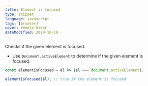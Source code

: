 ```yaml
---
title: Element is focused
type: snippet
language: javascript
tags: [browser]
cover: female-hiker
dateModified: 2020-10-19
---
```


Checks if the given element is focused.

- Use `Document.activeElement` to determine if the given element is focused.

```js
const elementIsFocused = el => (el === document.activeElement);

elementIsFocused(el); // true if the element is focused
```
